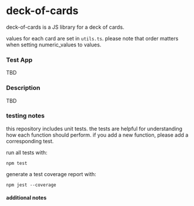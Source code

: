 # deck-of-cards

deck-of-cards is a JS library for a deck of cards.

values for each card are set in `utils.ts`. please note that order matters when setting numeric_values to values.

### Test App

TBD

### Description

TBD

### testing notes

this repository includes unit tests. the tests are helpful for understanding how each function should perform. if you add a new function, please add a corresponding test.

run all tests with:

`npm test`

generate a test coverage report with:

`npm jest --coverage`

#### additional notes
